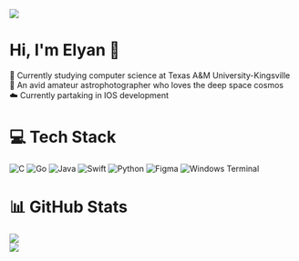 [![](https://visitcount.itsvg.in/api?id=elyangutierrez&icon=0&color=0)](https://visitcount.itsvg.in)

# Hi, I'm Elyan 👋

🏫 Currently studying computer science at Texas A&M University-Kingsville<br/>
🔭 An avid amateur astrophotographer who loves the deep space cosmos<br/>
☁️ Currently partaking in IOS development<br/>


# 💻 Tech Stack

![C](https://img.shields.io/badge/c-%2300599C.svg?style=for-the-badge&logo=c&logoColor=white) ![Go](https://img.shields.io/badge/go-%2300ADD8.svg?style=for-the-badge&logo=go&logoColor=white) ![Java](https://img.shields.io/badge/java-%23ED8B00.svg?style=for-the-badge&logo=openjdk&logoColor=white) ![Swift](https://img.shields.io/badge/swift-F54A2A?style=for-the-badge&logo=swift&logoColor=white) ![Python](https://img.shields.io/badge/python-3670A0?style=for-the-badge&logo=python&logoColor=ffdd54) ![Figma](https://img.shields.io/badge/figma-%23F24E1E.svg?style=for-the-badge&logo=figma&logoColor=white) ![Windows Terminal](https://img.shields.io/badge/Windows%20Terminal-%234D4D4D.svg?style=for-the-badge&logo=windows-terminal&logoColor=white)

# 📊 GitHub Stats

![](https://github-readme-stats.vercel.app/api?username=elyangutierrez&theme=dark&hide_border=false&include_all_commits=false&count_private=false)<br/>
![](https://github-readme-streak-stats.herokuapp.com/?user=elyangutierrez&theme=dark&hide_border=false)<br/>
<!-- ![](https://github-readme-stats.vercel.app/api/top-langs/?username=elyangutierrez&theme=dark&hide_border=false&include_all_commits=false&count_private=false&layout=compact) -->

<!-- Proudly created with GPRM ( https://gprm.itsvg.in ) -->
